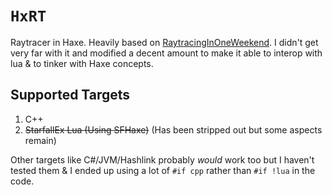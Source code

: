 # ``HxRT``
Raytracer in Haxe. Heavily based on [RaytracingInOneWeekend](https://raytracing.github.io/books/RayTracingInOneWeekend.html). I didn't get very far with it and modified a decent amount to make it able to interop with lua & to tinker with Haxe concepts.

## Supported Targets
1. C++
2. ~~StarfallEx Lua (Using SFHaxe)~~ (Has been stripped out but some aspects remain)

Other targets like C#/JVM/Hashlink probably *would* work too but I haven't tested them & I ended up using a lot of ``#if cpp`` rather than ``#if !lua`` in the code.